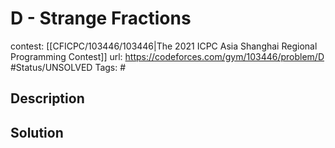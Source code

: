 # D - Strange Fractions

contest: [[CFICPC/103446/103446|The 2021 ICPC Asia Shanghai Regional Programming Contest]]
url: https://codeforces.com/gym/103446/problem/D
#Status/UNSOLVED
Tags: #

## Description

## Solution

